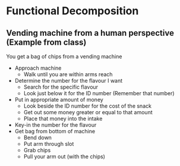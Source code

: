 # Functional Decomposition

## Vending machine from a human perspective (Example from class)

You get a bag of chips from a vending machine
- Approach machine
    - Walk until you are within arms reach
- Determine the number for the flavour I want
    - Search for the specific flavour
    - Look just below it for the ID number (Remember that number)
- Put in appropriate amount of money
    - Look beside the ID number for the cost of the snack
    - Get out some money greater or equal to that amount
    - Place that money into the intake
- Key-in the number for the flavour
- Get bag from bottom of machine
    - Bend down
    - Put arm through slot
    - Grab chips
    - Pull your arm out (with the chips)
